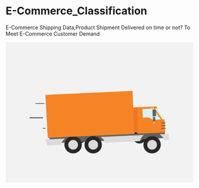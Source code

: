 # E-Commerce_Classification
E-Commerce Shipping Data,Product Shipment Delivered on time or not? To Meet E-Commerce Customer Demand


<img src="https://github.com/ebtesam22/Classification-/blob/main/shipping%20photo.gif" width="700"/>
